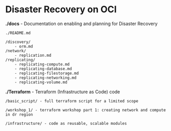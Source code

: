 # Disaster Recovery on OCI

**./docs** - Documentation on enabling and planning for Disaster Recovery
```
./README.md

/discovery/
    - orm.md
/network/
    - replication.md
/replicating/
    - replicating-compute.md
    - replicating-database.md
    - replicating-filestorage.md
    - replicating-networking.md
    - replicating-volume.md
```
**./Terraform** - Terraform (Infrastructure as Code) code
```
/basic_script/ - full terraform script for a limited scope

/workshop_1/ - terraform workshop part 1: creating network and compute in dr region

/infrastructure/ - code as reusable, scalable modules


```
